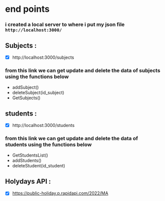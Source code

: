 # end points
        
### i created a local server to where i put my json file `http://localhost:3000/`
        
## Subjects : 
- [x] http://localhost:3000/subjects

### from this link we can get update and delete the data of subjects using the functions below

- addSubject()
- deleteSubject(id_subject)
- GetSubjects()
            
## students : 
- [x]  http://localhost:3000/students
 
### from this link we can get update and delete the data of students using the functions below 
                
- GetStudentsList()
- addStudents()
- deleteStudent(id_student)

               
## Holydays API :
- [x] https://public-holiday.p.rapidapi.com/2022/MA
        

